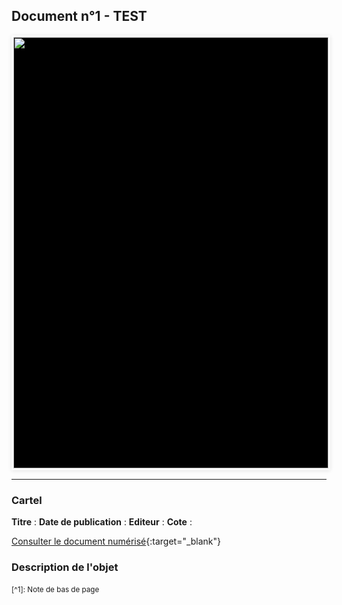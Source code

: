 <style type="text/css">
.pic {
  width:100%;
  height:100%;
}
.carousel {
    border-style:solid;
    border-width:1px;
    border-color:rgba(0, 0, 0, 0.05);
    box-shadow: 0px 1px 6px rgba(0, 0, 0, 0.1);
    width:100%;
    height:690px;
  border-width:3px;
  border-radius:2px;
  border-color:#FCFCFC;
}

.carousel-inner {
    position: relative;
    overflow: hidden;
    width: 100%;
    height:690px;
}

.carousel-open:checked + .carousel-item {
    position: absolute;
    opacity: 100;
    background-color:black;
    width:100%;
    height:690px;
}

.carousel-item {
    position: absolute;
    opacity: 0;
    text-align:center;
}

.carousel-control {
  width: 150px;
  height: 150px;
  padding:0px;
  border-radius: 50%;
  background: rgba(255, 255, 255, 0);
  border: 2px solid rgba(255, 255, 255, 0.9);
  background-clip: content-box;
  margin:0 auto;
  color:rgba(255, 255, 255, 0.9);

    cursor: pointer;
    display: none;
    font-size: 30px;
    height: 40px;
    line-height: 25px;
    position: absolute;
    top: 50%;
    -webkit-transform: translate(0, -50%);
    cursor: pointer;
    -ms-transform: translate(0, -50%);
    transform: translate(0, -50%);
    text-align: center;
    width: 30px;
    height:30px;
    z-index: 10;
}

.carousel-control.prev {
    left: 2%;
}

.carousel-control.next {
    right: 2%;
}

.carousel-control:hover {
    color: #4F94CD;
    background-color:rgba(255, 255, 255, 0.9);
}
 .carousel-control:hover:after {
  content: '';
  position: absolute;
  border-radius:50%;
  background:transparent;
  border: 1.5px solid rgba(255, 255, 255, 0.1);
  background:rgba(255, 255, 255, 0.1);
  top: -4px;
  left: -5px;
  right: -5px;
  bottom: -5px;
  z-index: -5;
}

#carousel-1:checked ~ .control-1,
#carousel-2:checked ~ .control-2,
#carousel-3:checked ~ .control-3{
    display: block;
}

.carousel-indicators {
    margin: 0;
    padding: 2px;
    position: absolute;
    bottom: -4.5px;
    left: 0;
    right: 0;
    text-align: center;
}

.carousel-indicators li {
    display: inline-block;
    margin: 0 5px;
    position: relative;

    /*You are required to do this*/
}
.carousel-indicators .carousel-preview {
    position: absolute;
    width: 108px;
    top: -0;
    left: 50%;
    margin-left: -52px;
    height:0px;
    transition:0 all;
    overflow: hidden;
}
.carousel-indicators .carousel-preview img {
    max-width:40px;
    max-height:80px;
    padding: 2px;
    background-color: white;
}
.carousel-indicators li:hover .carousel-preview {
    height:54px;
    top:-50px;
    transition:0.5s all;
}
.carousel-bullet {
    color: rgba(255, 255, 255, 0.7);
    cursor: pointer;
    font-size: 20px;
}

.carousel-bullet:hover {
    color: rgba(255, 255, 255, 0.9);
}

.HRConnectImage
{width:375px;
padding-top:50px;
display:inline-block;}

#carousel-1:checked ~ .control-1 ~ .carousel-indicators li:nth-child(1) .carousel-bullet,
#carousel-2:checked ~ .control-2 ~ .carousel-indicators li:nth-child(2) .carousel-bullet,
#carousel-3:checked ~ .control-3 ~ .carousel-indicators li:nth-child(3) .carousel-bullet{
    color: rgba(255, 255, 255, 0.9);
}

#title {
    width: 100%;
    position: absolute;
    padding: 0px;
    margin: 0px auto;
    text-align: center;
    font-size: 27px;
    color: rgba(255, 255, 255, 1);
    font-family: 'Open Sans', sans-serif;
    z-index: 9999;
    text-shadow: 0px 1px 2px rgba(0, 0, 0, 0.33), -1px 0px 2px rgba(255, 255, 255, 0);
}

#p
{
text-align:center;
font-weight:bold;}


.carousel-control { opacity: 0; }
.carousel:hover .carousel-control { opacity: 1; }
</style>


## Document n°1 - TEST


<div class="carousel">
   <div class="carousel-inner">
      <input name="carousel" class="carousel-open" id="carousel-1" aria-hidden="true" type="radio" hidden="true" Checked/>
      <div class="carousel-item">
<img class="pic" src="./img/doc1/doc1_1.jpg">
      </div>
      <input name="carousel" class="carousel-open" id="carousel-2" aria-hidden="true" type="radio" hidden="true"/>
      <div class="carousel-item">
  <img class="pic" src="./img/doc1/doc1_2.jpg">
      </div>
      <input name="carousel" class="carousel-open" id="carousel-3" aria-hidden="true" type="radio" hidden="true"/>
      <div class="carousel-item">
<img class="pic" src="./img/doc1/doc1_1.jpg">
      </div>
      <label class="carousel-control prev control-1" for="carousel-3">‹</label>
      <label class="carousel-control next control-1" for="carousel-2">›</label>
      <label class="carousel-control prev control-2" for="carousel-1">‹</label>
      <label class="carousel-control next control-2" for="carousel-3">›</label>
      <label class="carousel-control prev control-3" for="carousel-2">‹</label>
      <label class="carousel-control next control-3" for="carousel-1">›</label>

      <ol class="carousel-indicators">
         <li>
            <label class="carousel-bullet" for="carousel-1">●</label>
            <div class="carousel-preview">
              <img src="./img/doc1/doc1_1.jpg" />
            </div>
         </li>
         <li>
            <label class="carousel-bullet" for="carousel-2">●</label>
            <div class="carousel-preview">
              <img src="./img/doc1/doc1_2.jpg" />
            </div>
          </li>  
         <li>
            <label class="carousel-bullet" for="carousel-3">●</label>
            <div class="carousel-preview">
              <img src="./img/doc1/doc1_1.jpg" />
            </div>
         </li>
    </ol>
</div>
</div>

***
### Cartel

**Titre** : 
**Date de publication** : 
**Editeur** : 
**Cote** : 

[Consulter le document numérisé](https://gallica.bnf.fr/ark:/12148/btv1b9034949q.r=patinage%20artistique?rk=107296;4){:target="_blank"}



### Description de l'objet


<p>
<small>
[^1]: Note de bas de page
</small>
</p>
